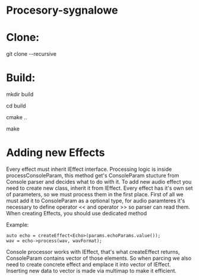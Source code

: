 # Procesory-sygnalowe

# Clone:

git clone --recursive

# Build:

mkdir build 

cd build 

cmake ..

make

# Adding new Effects

Every effect must inherit IEffect interface. Processing logic is inside processConsoleParam, this method get's ConsoleParam stucture from Console parser and decides what to do with it. To add new audio effect you need to create new class, inherit it from IEffect. Every effect has it's own set of parameters, so we must process them in the first place. First of all we must add it to ConsoleParam as a optional type, for audio paramteres it's necessary to define operator << and operator >> so parser can read them. When creating Effects, you should use dedicated method

Example:
```
auto echo = createEffect<Echo>(params.echoParams.value());
wav = echo->process(wav, wavFormat);
```

Console processor works with IEffect, that's what createEffect returns, ConsoleParam contains vector of those elements. So when parcing we also need to create concrete effect and emplace it into vector of IEffect. Inserting new data to vector is made via multimap to make it efficient.
